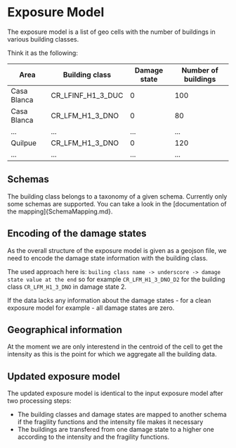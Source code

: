 # Exposure Model

The exposure model is a list of geo cells with the number of buildings
in various building classes.

Think it as the following:

|        Area |    Building class | Damage state | Number of buildings |
|-------------|-------------------|--------------|---------------------|
| Casa Blanca | CR_LFINF_H1_3_DUC |            0 |                 100 |
| Casa Blanca |   CR_LFM_H1_3_DNO |            0 |                  80 |
|         ... |               ... |          ... |                 ... |
|     Quilpue |   CR_LFM_H1_3_DNO |            0 |                 120 |
|         ... |               ... |          ... |                 ... |


## Schemas
The building class belongs to a taxonomy of a given schema.
Currently only some schemas are supported.
You can take a look in the [documentation of the mapping]{SchemaMapping.md}.


## Encoding of the damage states
As the overall structure of the exposure model is given as a geojson file,
we need to encode the damage state information with the building class.

The used approach here is: `builing class name -> underscore -> damage state value at the end`
so for example `CR_LFM_H1_3_DNO_D2` for the building class `CR_LFM_H1_3_DNO` in damage state
2.

If the data lacks any information about the damage states - for a clean exposure model for example -
all damage states are zero.

## Geographical information
At the moment we are only interestend in the centroid of the cell to get the intensity as this
is the point for which we aggregate all the building data.

## Updated exposure model
The updated exposure model is identical to the input exposure model after two processing steps:
- The building classes and damage states are mapped to another schema if the fragility functions
  and the intensity file makes it necessary
- The buildings are transfered from one damage state to a higher one according to the intensity
  and the fragility functions.
